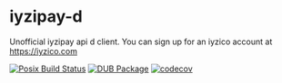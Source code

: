 # iyzipay-d

Unofficial iyzipay api d client. You can sign up for an iyzico account at https://iyzico.com

[![Posix Build Status](https://travis-ci.org/zafer06/iyzipay-d.svg?branch=master)](https://travis-ci.org/zafer06/iyzipay-d)
[![DUB Package](https://img.shields.io/dub/v/vibe-d.svg)](https://code.dlang.org/packages/iyzipay-d)
[![codecov](https://codecov.io/gh/zafer06/iyzipay-d/branch/master/graph/badge.svg)](https://codecov.io/gh/zafer06/iyzipay-d)
